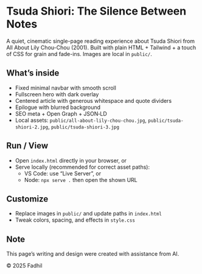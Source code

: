 # Tsuda Shiori: The Silence Between Notes

A quiet, cinematic single-page reading experience about Tsuda Shiori from All About Lily Chou-Chou (2001). Built with plain HTML + Tailwind + a touch of CSS for grain and fade-ins. Images are local in `public/`.

## What’s inside

- Fixed minimal navbar with smooth scroll
- Fullscreen hero with dark overlay
- Centered article with generous whitespace and quote dividers
- Epilogue with blurred background
- SEO meta + Open Graph + JSON‑LD
- Local assets: `public/all-about-lily-chou-chou.jpg`, `public/tsuda-shiori-2.jpg`, `public/tsuda-shiori-3.jpg`

## Run / View

- Open `index.html` directly in your browser, or
- Serve locally (recommended for correct asset paths):
  - VS Code: use “Live Server”, or
  - Node: `npx serve .` then open the shown URL

## Customize

- Replace images in `public/` and update paths in `index.html`
- Tweak colors, spacing, and effects in `style.css`

## Note

This page’s writing and design were created with assistance from AI.

© 2025 Fadhil
